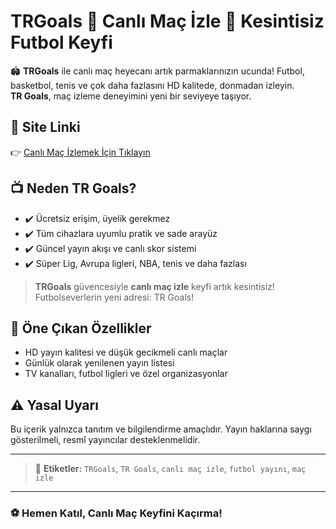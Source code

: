 # TRGoals 👑 Canlı Maç İzle 👑 Kesintisiz Futbol Keyfi

🏟️ **TRGoals** ile canlı maç heyecanı artık parmaklarınızın ucunda! Futbol, basketbol, tenis ve çok daha fazlasını HD kalitede, donmadan izleyin.  
**TR Goals**, maç izleme deneyimini yeni bir seviyeye taşıyor.

## 🔗 Site Linki

👉 [Canlı Maç İzlemek İçin Tıklayın](https://bosstv1.com/)

## 📺 Neden TR Goals?

- ✔️ Ücretsiz erişim, üyelik gerekmez  
- ✔️ Tüm cihazlara uyumlu pratik ve sade arayüz  
- ✔️ Güncel yayın akışı ve canlı skor sistemi  
- ✔️ Süper Lig, Avrupa ligleri, NBA, tenis ve daha fazlası  

> **TRGoals** güvencesiyle **canlı maç izle** keyfi artık kesintisiz! Futbolseverlerin yeni adresi: TR Goals!

## 🚀 Öne Çıkan Özellikler

- HD yayın kalitesi ve düşük gecikmeli canlı maçlar  
- Günlük olarak yenilenen yayın listesi  
- TV kanalları, futbol ligleri ve özel organizasyonlar  

## ⚠️ Yasal Uyarı

Bu içerik yalnızca tanıtım ve bilgilendirme amaçlıdır. Yayın haklarına saygı gösterilmeli, resmî yayıncılar desteklenmelidir.

---

> 📌 **Etiketler:** `TRGoals`, `TR Goals`, `canlı maç izle`, `futbol yayını`, `maç izle`

---

### ⚽ Hemen Katıl, Canlı Maç Keyfini Kaçırma!
